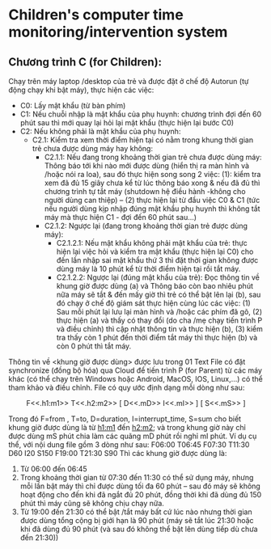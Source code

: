 # Children's computer time monitoring/intervention system

## Chương trình C (for Children): 

Chạy trên máy laptop /desktop của trẻ và được đặt ở chế độ Autorun (tự động chạy khi bật máy), thực hiện các việc:
- C0: Lấy mật khẩu (từ bàn phím)
- C1: Nếu chuỗi nhập là mật khẩu của phụ huynh: chương trình đợi đến 60 phút sau thì mới quay lại hỏi lại mật khẩu (thực hiện lại bước C0)
- C2: Nếu không phải là mật khẩu của phụ huynh:
  - C2.1: Kiểm tra xem thời điểm hiện tại có nằm trong khung thời gian trẻ chưa được dùng máy hay không:
    - C2.1.1: Nếu đang trong khoảng thời gian trẻ chưa được dùng máy: Thông báo tới khi nào mới được dùng (hiển thị ra màn hình và /hoặc nói ra loa), sau đó thực hiện song song 2 việc: (1): kiểm tra xem đã đủ 15 giây chưa kể từ lúc thông báo xong & nếu đã đủ thì chương trình tự tắt máy (shutdown hệ điều hành -không cho người dùng can thiệp) – (2) thực hiện lại từ đầu việc C0 & C1 (tức nếu người dùng kịp nhập đúng mật khẩu phụ huynh thì không tắt máy mà thực hiện C1 - đợi đến 60 phút sau…)
    - C2.1.2: Ngược lại (đang trong khoảng thời gian trẻ được dùng máy):
      - C2.1.2.1: Nếu mật khẩu không phải mật khẩu của trẻ: thực hiện lại việc hỏi và kiểm tra mật khẩu (thực hiện lại C0) cho đến lần nhập sai mật khẩu thứ 3 thì đặt thời gian không được dùng máy là 10 phút kể từ thời điểm hiện tại rồi tắt máy.
      - C2.1.2.2: Ngược lại (đúng mật khẩu của trẻ): Đọc thông tin về khung giờ được dùng (a) và Thông báo còn bao nhiêu phút nữa máy sẽ tắt & đến mấy giờ thì trẻ có thể bật lên lại (b), sau đó chạy ở chế độ giám sát thực hiện cùng lúc các việc: (1) Sau mỗi phút lại lưu lại màn hình và /hoặc các phím đã gõ, (2) thực hiện (a) và thấy có thay đổi (do cha /mẹ chạy tiến trình P và điều chỉnh) thì cập nhật thông tin và thực hiện (b), (3) kiểm tra thấy còn 1 phút đến thời điểm tắt máy thì thực hiện (b) và còn 0 phút thì tắt máy.

Thông tin về <khung giờ được dùng> được lưu trong 01 Text File có đặt synchronize (đồng bộ hóa) qua Cloud để tiến trình P (for Parent) từ các máy khác (có thể chạy trên Windows hoặc Android, MacOS, IOS, Linux,…) có thể tham khảo và điều chỉnh. File có quy ước định dạng mỗi dòng như sau:
<p align="center">
F<<.h1:m1>> T<<.h2:m2>> [ D<<.mD>> I<<.mI>> ] [ S<<.mS>> ]  
</p>

Trong đó F=from , T=to, D=duration, I=interrupt_time, S=sum cho biết khung giờ được dùng là từ <h1:m1>
đến <h2:m2>; và trong khung giờ này chỉ được dùng mS phút chia làm các quãng mD phút rồi nghỉ mI phút.
Ví dụ cụ thể, với nội dung file gồm 3 dòng như sau:
F06:00 T06:45
F07:30 T11:30 D60 I20 S150
F19:00 T21:30 S90
Thì các khung giờ được dùng là:
1) Từ 06:00 đến 06:45
2) Trong khoảng thời gian từ 07:30 đến 11:30 có thể sử dụng máy, nhưng mỗi lần bật máy thì chỉ được dùng tối đa
60 phút – sau đó máy sẽ không hoạt động cho đến khi đã ngắt đủ 20 phút, đồng thời khi đã dùng đủ 150 phút thì
máy cũng sẽ không chịu chạy nữa.
3) Từ 19:00 đến 21:30 có thể bật /tắt máy bất cứ lúc nào nhưng thời gian được dùng tổng cộng bị giới hạn là 90 phút
(máy sẽ tắt lúc 21:30 hoặc khi đã dùng đủ 90 phút (và sau đó không thể bật lên dùng tiếp dù chưa đến 21:30)) 
